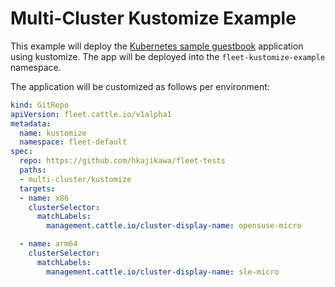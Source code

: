 # Multi-Cluster Kustomize Example

This example will deploy the [Kubernetes sample guestbook](https://github.com/kubernetes/examples/tree/master/guestbook/) application
using kustomize. The app will be deployed into the `fleet-kustomize-example` namespace.

The application will be customized as follows per environment:

```yaml
kind: GitRepo
apiVersion: fleet.cattle.io/v1alpha1
metadata:
  name: kustomize
  namespace: fleet-default
spec:
  repo: https://github.com/hkajikawa/fleet-tests
  paths:
  - multi-cluster/kustomize
  targets:
  - name: x86
    clusterSelector:
      matchLabels:
        management.cattle.io/cluster-display-name: opensuse-micro

  - name: arm64
    clusterSelector:
      matchLabels:
        management.cattle.io/cluster-display-name: sle-micro
```
